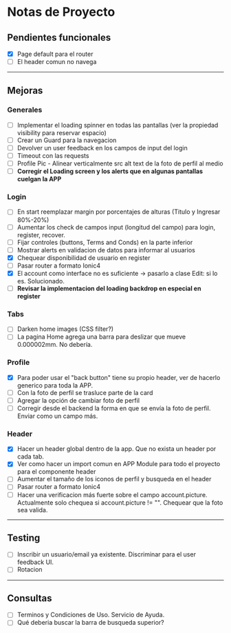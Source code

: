 # Notas de Proyecto

## Pendientes funcionales

- [X] Page default para el router
- [ ] El header comun no navega
  
----

## Mejoras

### Generales

- [ ] Implementar el loading spinner en todas las pantallas (ver la propiedad visibility para reservar espacio)
- [ ] Crear un Guard para la navegacion
- [ ] Devolver un user feedback en los campos de input del login
- [ ] Timeout con las requests
- [ ] Profile Pic - Alinear verticalmente src alt text de la foto de perfil al medio
- [ ] **Corregir el Loading screen y los alerts que en algunas pantallas cuelgan la APP**

### Login

- [ ] En start reemplazar margin por porcentajes de alturas (Titulo y Ingresar 80%-20%)
- [ ] Aumentar los check de campos input (longitud del campo) para login, register, recover.
- [ ] Fijar controles (buttons, Terms and Conds) en la parte inferior
- [ ] Mostrar alerts en validacion de datos para informar al usuarios
- [X] Chequear disponibilidad de usuario en register
- [ ] Pasar router a formato Ionic4
- [X] El account como interface no es suficiente -> pasarlo a clase Edit: si lo es. Solucionado.
- [ ] **Revisar la implementacion del loading backdrop en especial en register**

### Tabs

- [ ] Darken home images (CSS filter?)
- [ ] La pagina Home agrega una barra para deslizar que mueve 0.000002mm. No debería.
  
### Profile

- [X] Para poder usar el "back button" tiene su propio header, ver de hacerlo generico para toda la APP.
- [ ] Con la foto de perfil se trasluce parte de la card
- [ ] Agregar la opción de cambiar foto de perfil
- [ ] Corregir desde el backend la forma en que se envía la foto de perfil. Enviar como un campo más.
  
### Header

- [X] Hacer un header global dentro de la app. Que no exista un header por cada tab.
- [X] Ver como hacer un import comun en APP Module para todo el proyecto para el componente header
- [ ] Aumentar el tamaño de los iconos de perfil y busqueda en el header
- [ ] Pasar router a formato Ionic4
- [ ] Hacer una verificacion más fuerte sobre el campo account.picture. Actualmente solo chequea si account.picture != "". Chequear que la foto sea valida.
  
----

## Testing

- [ ] Inscribir un usuario/email ya existente. Discriminar para el user feedback UI.
- [ ] Rotacion
  
----
  
## Consultas

- [ ] Terminos y Condiciones de Uso. Servicio de Ayuda.
- [ ] Qué deberia buscar la barra de busqueda superior?